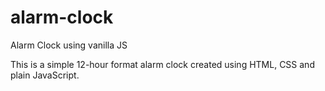 # alarm-clock
Alarm Clock using vanilla JS

This is a simple 12-hour format alarm clock created using HTML, CSS and plain JavaScript.
